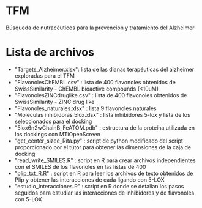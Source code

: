 # TFM
Búsqueda de nutracéuticos para la prevención y tratamiento del Alzheimer

# Lista de archivos

- "Targets_Alzheimer.xlsx": lista de las dianas terapéuticas del alzheimer exploradas para el TFM
- "FlavonolesChEMBL.csv" : lista de 400 flavonoles obtenidos de SwissSimilarity - ChEMBL bioactive compounds (<10uM)
- "FlavonolesZINCdruglike.csv" : lista de 400 flavonoles obtenidos de SwissSimilarity - ZINC drug like
- "Flavonoles_naturales.xlsx" : lista 9 flavonoles naturales
- "Moleculas inhibidoras 5lox.xlsx" : lista inhibidores 5-lox y lista de los seleccionados para el docking
- "5lox6n2wChainB_FeATOM.pdb" : estructura de la proteína utilizada en los dockings con MTiOpenScreen
- "get_center_sizee_Rita.py" : script de python modificado del script proporcionado por el tutor para obtener las dimensiones de la caja de docking
- "read_write_SMILES.R" : script en R para crear archivos independientes con el SMILES de los flavonoles en las listas de 400
- "plip_txt_R.R" : script en R para leer los archivos de texto obtenidos de Plip y obtener las interacciones de cada ligando con 5-LOX
- "estudio_interacciones.R" : script en R donde se detallan los pasos seguidos para estudiar las interacciones de inhibidores y de flavonoles con 5-LOX
